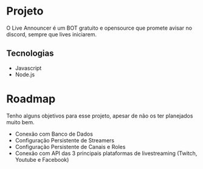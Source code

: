 # Projeto
O Live Announcer é um BOT gratuito e opensource que promete avisar no discord, sempre que lives iniciarem.

## Tecnologias
- Javascript
- Node.js

# Roadmap
Tenho alguns objetivos para esse projeto, apesar de não os ter planejados muito bem.

- Conexão com Banco de Dados
- Configuração Persistente de Streamers
- Configuração Persistente de Canais e Roles
- Conexão com API das 3 principais plataformas de livestreaming (Twitch, Youtube e Facebook)
